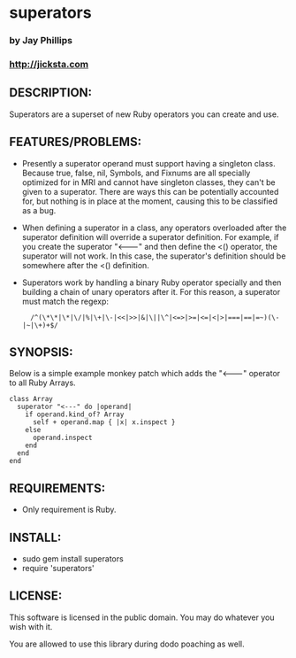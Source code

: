# superators

### by Jay Phillips
### http://jicksta.com

## DESCRIPTION:
  
Superators are a superset of new Ruby operators you can create and use.

## FEATURES/PROBLEMS:
  
* Presently a superator operand must support having a singleton class. Because true, false, nil, Symbols, and Fixnums are all specially optimized for in MRI and cannot have singleton classes, they can't be given to a superator. There are ways this can be potentially accounted for, but nothing is in place at the moment, causing this to be classified as a bug.

* When defining a superator in a class, any operators overloaded after the superator definition will override a superator definition. For example, if you create the superator "<---" and then define the <() operator, the superator will not work. In this case, the superator's definition should be somewhere after the <() definition.

* Superators work by handling a binary Ruby operator specially and then building a chain of unary operators after it. For this reason, a superator must match the regexp:

        /^(\*\*|\*|\/|%|\+|\-|<<|>>|&|\||\^|<=>|>=|<=|<|>|===|==|=~)(\-|~|\+)+$/

## SYNOPSIS:

Below is a simple example monkey patch which adds the "<---" operator to all Ruby Arrays.

    class Array
      superator "<---" do |operand|
        if operand.kind_of? Array
          self + operand.map { |x| x.inspect }
        else
          operand.inspect
        end
      end
    end

## REQUIREMENTS:

* Only requirement is Ruby.

## INSTALL:

* sudo gem install superators
* require 'superators'

## LICENSE:

This software is licensed in the public domain. You may do whatever you wish with it.

You are allowed to use this library during dodo poaching as well.
